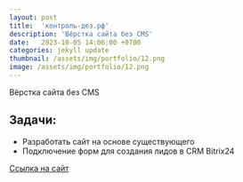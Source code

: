 ```yaml
---
layout: post
title:  'контроль-дез.рф'
description: 'Вёрстка сайта без CMS'
date:   2023-10-05 14:06:00 +0700
categories: jekyll update
thumbnail: /assets/img/portfolio/12.png
image: /assets/img/portfolio/12.png
---
```

Вёрстка сайта без CMS

## Задачи:
- Разработать сайт на основе существующего
- Подключение форм для создания лидов в CRM Bitrix24

<a href="https://контроль-дез.рф/" target="_blank">Ссылка на сайт</a>